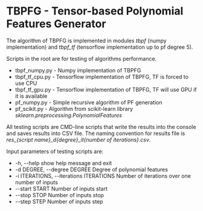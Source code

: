 # TBPFG - Tensor-based Polynomial Features Generator

The algorithm of TBPFG is implemented in modules *tbpf* (numpy implementation) 
and *tbpf_tf* (tensorflow implementation up to pf degree 5).

Scripts in the root are for testing of algorithms performance. 

* tbpf_numpy.py - Numpy implementation of TBPFG
* tbpf_tf_cpu.py - Tensorflow implementation of TBPFG, TF is forced to use CPU
* tbpf_tf_gpu.py - Tensorflow implementation of TBPFG, TF will use GPU if it is available
* pf_numpy.py - Simple recursive algorithm of PF generation
* pf_scikit.py - Algorithm from scikit-learn library *sklearn.preprocessing.PolynomialFeatures*

All testing scripts are CMD-line scripts that write the results into the console and 
saves results into CSV file. The naming convention for results file is *res_{script name}_d{degree}_it{number of iterations}.csv*.
  
Input parameters of testing scripts are:

  * -h, --help            show help message and exit
  * -d DEGREE, --degree DEGREE
                        Degree of polynomial features
  * -i ITERATIONS, --iterations ITERATIONS
                        Number of iterations over one number of inputs
  * --start START         Number of inputs start
  * --stop STOP           Number of inputs stop
  * --step STEP           Number of inputs step
